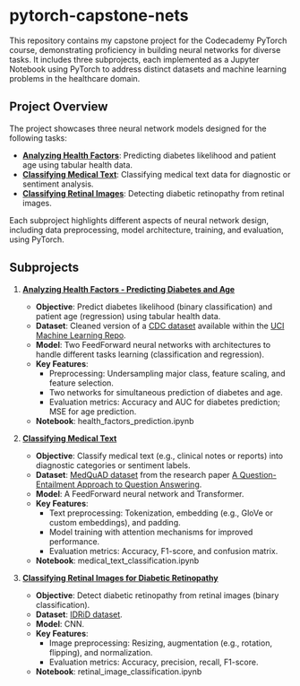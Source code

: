 # pytorch-capstone-nets
This repository contains my capstone project for the Codecademy PyTorch course, demonstrating proficiency in building neural networks for diverse tasks. It includes three subprojects, each implemented as a Jupyter Notebook using PyTorch to address distinct datasets and machine learning problems in the healthcare domain.
## Project Overview
The project showcases three neural network models designed for the following tasks:
 - [**Analyzing Health Factors**](health_factors_prediction.ipynb): Predicting diabetes likelihood and patient age using tabular health data.
 - [**Classifying Medical Text**](medical_text_classification.ipynb): Classifying medical text data for diagnostic or sentiment analysis.
 - [**Classifying Retinal Images**](retinal_image_classification.ipynb): Detecting diabetic retinopathy from retinal images.

Each subproject highlights different aspects of neural network design, including data preprocessing, model architecture, training, and evaluation, using PyTorch.

## Subprojects
  1. [**Analyzing Health Factors - Predicting Diabetes and Age**](health_factors_prediction.ipynb)
     - **Objective**: Predict diabetes likelihood (binary classification) and patient age (regression) using tabular health data.
     - **Dataset**: Сleaned version of a [CDC dataset](https://www.kaggle.com/datasets/cdc/behavioral-risk-factor-surveillance-system) available within the [UCI Machine Learning Repo](https://archive.ics.uci.edu/dataset/891/cdc+diabetes+health+indicators).
     - **Model**: Two FeedForward neural networks with architectures to handle different tasks learning (classification and regression).
     - **Key Features**:
        - Preprocessing: Undersampling major class, feature scaling, and feature selection.
        - Two networks for simultaneous prediction of diabetes and age.
        - Evaluation metrics: Accuracy and AUC for diabetes prediction; MSE for age prediction.
     - **Notebook**: health_factors_prediction.ipynb
  2. [**Classifying Medical Text**](medical_text_classification.ipynb)
     - **Objective**: Classify medical text (e.g., clinical notes or reports) into diagnostic categories or sentiment labels.
     - **Dataset**: [MedQuAD dataset](https://github.com/abachaa/MedQuAD/tree/master) from the research paper [A Question-Entailment Approach to Question Answering](https://arxiv.org/pdf/1901.08079).
     - **Model**: A FeedForward neural network and Transformer.
     - **Key Features**:
        - Text preprocessing: Tokenization, embedding (e.g., GloVe or custom embeddings), and padding.
        - Model training with attention mechanisms for improved performance.
        - Evaluation metrics: Accuracy, F1-score, and confusion matrix.
     - **Notebook**: medical_text_classification.ipynb

  3. [**Classifying Retinal Images for Diabetic Retinopathy**](retinal_image_classification.ipynb)
     - **Objective**: Detect diabetic retinopathy from retinal images (binary classification).
     - **Dataset**: [IDRiD dataset](https://idrid.grand-challenge.org/Data/).
     - **Model**: CNN.
     - **Key Features**:
        - Image preprocessing: Resizing, augmentation (e.g., rotation, flipping), and normalization.
        - Evaluation metrics: Accuracy, precision, recall, F1-score.
     - **Notebook**: retinal_image_classification.ipynb


